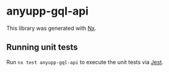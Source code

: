 # anyupp-gql-api

This library was generated with [Nx](https://nx.dev).

## Running unit tests

Run `nx test anyupp-gql-api` to execute the unit tests via [Jest](https://jestjs.io).
